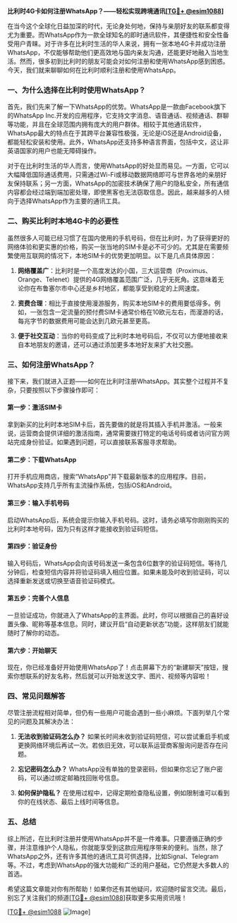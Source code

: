 **比利时4G卡如何注册WhatsApp？——轻松实现跨境通讯[[TG💪+ @esim1088](https://t.me/s/esim1088)]**

在当今这个全球化日益加深的时代，无论身处何地，保持与亲朋好友的联系都变得尤为重要。而WhatsApp作为一款全球知名的即时通讯软件，其便捷性和安全性备受用户青睐。对于许多在比利时生活的华人来说，拥有一张本地4G卡并成功注册WhatsApp，不仅能够帮助他们更高效地与国内亲友沟通，还能更好地融入当地生活。然而，很多初到比利时的朋友可能会对如何注册和使用WhatsApp感到困惑。今天，我们就来聊聊如何在比利时顺利注册和使用WhatsApp。

### **一、为什么选择在比利时使用WhatsApp？**

首先，我们先来了解一下WhatsApp的优势。WhatsApp是一款由Facebook旗下的WhatsApp Inc.开发的应用程序，它支持文字消息、语音通话、视频通话、群聊等功能，并且在全球范围内拥有庞大的用户群体。相较于其他通讯软件，WhatsApp最大的特点在于其跨平台兼容性极强，无论是iOS还是Android设备，都能轻松安装和使用。此外，WhatsApp还支持多种语言界面，包括中文，这让非英语国家的用户也能无障碍操作。

对于在比利时生活的华人而言，使用WhatsApp的好处显而易见。一方面，它可以大幅降低国际通话费用，只需通过Wi-Fi或移动数据网络即可与世界各地的亲朋好友保持联系；另一方面，WhatsApp的加密技术确保了用户的隐私安全，所有通信内容都会经过端到端加密处理，即使黑客也无法窃取信息。因此，越来越多的人倾向于选择WhatsApp作为主要的通讯工具。

### **二、购买比利时本地4G卡的必要性**

虽然很多人可能已经习惯了在国内使用的手机号码，但在比利时，为了获得更好的网络体验和更实惠的价格，购买一张当地的SIM卡是必不可少的。尤其是在需要频繁使用互联网的情况下，本地SIM卡的优势更加明显。以下是几点具体原因：

1. **网络覆盖广**：比利时是一个高度发达的小国，三大运营商（Proximus、Orange、Telenet）提供的4G网络覆盖范围广泛，几乎无死角。这意味着无论你在布鲁塞尔市中心还是乡村地区，都能享受到稳定的上网速度。
   
2. **资费合理**：相比于直接使用漫游服务，购买本地SIM卡的费用要低得多。例如，一张包含一定流量的预付费SIM卡通常价格在10欧元左右，而漫游的话，每兆字节的数据费用可能会达到几欧元甚至更高。
   
3. **便于社交互动**：当你的号码变成了比利时本地号码后，不仅可以方便地接收来自本地朋友的邀请，还可以通过添加更多本地好友来扩大社交圈。

### **三、如何注册WhatsApp？**

接下来，我们就进入正题——如何在比利时注册WhatsApp。其实整个过程并不复杂，只要按照以下步骤操作即可：

#### **第一步：激活SIM卡**
拿到新买的比利时本地SIM卡后，首先要做的就是将其插入手机并激活。一般来说，运营商会提供详细的激活指南，通常需要拨打特定的电话号码或者访问官方网站完成身份验证。如果遇到问题，可以直接联系客服寻求帮助。

#### **第二步：下载WhatsApp**
打开手机应用商店，搜索“WhatsApp”并下载最新版本的应用程序。目前，WhatsApp支持几乎所有主流操作系统，包括iOS和Android。

#### **第三步：输入手机号码**
启动WhatsApp后，系统会提示你输入手机号码。这时，请务必填写你刚刚购买的比利时本地号码，因为只有这样才能接收到验证码短信。

#### **第四步：验证身份**
输入号码后，WhatsApp会向该号码发送一条包含6位数字的验证码短信。等待几分钟后，检查短信内容并将验证码填入相应位置。如果未能及时收到验证码，可以选择重新发送或切换至语音验证码模式。

#### **第五步：完善个人信息**
一旦验证成功，你就进入了WhatsApp的主界面。此时，你可以根据自己的喜好设置头像、昵称等基本信息。同时，建议开启“自动更新状态”功能，这样朋友们就能随时了解你的动态。

#### **第六步：开始聊天**
现在，你已经准备好开始使用WhatsApp了！点击屏幕下方的“新建聊天”按钮，搜索你想联系的好友名称，然后就可以开始发送文字、图片、视频等内容啦！

### **四、常见问题解答**

尽管注册流程相对简单，但仍有一些用户可能会遇到一些小麻烦。下面列举几个常见的问题及其解决办法：

1. **无法收到验证码怎么办？**
   如果长时间未收到验证码短信，可以尝试重启手机或更换网络环境后再试一次。若依旧无效，可以联系运营商客服询问是否存在问题。

2. **忘记密码怎么办？**
   WhatsApp没有单独的登录密码，但如果你忘记了账户密码，可以通过绑定邮箱找回账号信息。

3. **如何保护隐私？**
   在使用过程中，记得定期检查隐私设置，例如限制谁可以看到你的在线状态、最后上线时间等信息。

### **五、总结**

综上所述，在比利时注册并使用WhatsApp并不是一件难事。只要遵循正确的步骤，并注意维护个人隐私，你就能享受到这款应用程序带来的便利。当然，除了WhatsApp之外，还有许多其他的通讯工具可供选择，比如Signal、Telegram等。不过，考虑到WhatsApp的强大功能和广泛的用户基础，它仍然是大多数人的首选。

希望这篇文章能对你有所帮助！如果你还有其他疑问，欢迎随时留言交流。最后，别忘了关注我们的频道[[TG💪+ @esim1088](https://t.me/s/esim1088)]获取更多实用资讯哦！

[[TG💪+ @esim1088](https://t.me/s/esim1088) ![Image](https://i.postimg.cc/4NQfJmqS/Snipaste-2025-05-13-00-14-12.png)]